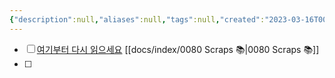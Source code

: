```yaml
---
{"description":null,"aliases":null,"tags":null,"created":"2023-03-16T00:36:07","updated":"2023-07-15T21:33:03","title":"wasm-pack","dg-publish":true,"permalink":"/docs/wasm-pack/","dgPassFrontmatter":true}
---
```


- [ ] [여기부터 다시 읽으세요](https://rustwasm.github.io/docs/wasm-pack/tutorials/npm-browser-packages/getting-started/manual-setup.html) [[docs/index/0080 Scraps 📚\|0080 Scraps 📚]]
- [ ] 
